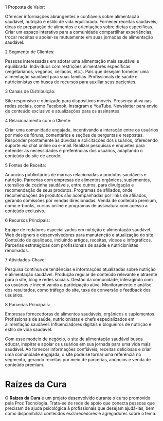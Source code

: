 1 Proposta de Valor:

Oferecer informações abrangentes e confiáveis sobre alimentação saudável, nutrição e estilo de vida equilibrado.
Fornecer receitas saudáveis, dicas de preparação de alimentos e orientações sobre dietas específicas.
Criar um espaço interativo para a comunidade compartilhar experiências, trocar receitas e apoiar-se mutuamente em suas jornadas de alimentação saudável.

2 Segmento de Clientes:

Pessoas interessadas em adotar uma alimentação mais saudável e equilibrada.
Indivíduos com restrições alimentares específicas (vegetarianos, veganos, celíacos, etc.).
Pais que desejam fornecer uma alimentação saudável para suas famílias.
Profissionais de saúde e nutricionistas em busca de recursos para auxiliar seus pacientes.

3 Canais de Distribuição:

Site responsivo e otimizado para dispositivos móveis.
Presença ativa nas redes sociais, como Facebook, Instagram e YouTube.
Newsletter para envio de conteúdo exclusivo e atualizações para os assinantes.

4 Relacionamento com o Cliente:

Criar uma comunidade engajada, incentivando a interação entre os usuários por meio de fóruns, comentários e seções de perguntas e respostas.
Responder prontamente às dúvidas e solicitações dos usuários, oferecendo suporte via chat online ou e-mail.
Realizar pesquisas e enquetes para entender as necessidades e preferências dos usuários, adaptando o conteúdo do site de acordo.

5 Fontes de Receita:

Anúncios publicitários de marcas relacionadas a produtos saudáveis e nutrição.
Parcerias com empresas de alimentos orgânicos, suplementos, utensílios de cozinha saudáveis, entre outros, para divulgação e recomendação de seus produtos.
Programas de afiliados, onde recomendações de produtos são acompanhadas por links de afiliados, gerando comissões por vendas direcionadas.
Venda de conteúdo premium, como e-books, cursos online e programas de assinatura com acesso a conteúdo exclusivo.

6 Recursos Principais:

Equipe de redatores especializados em nutrição e alimentação saudável.
Web designers e desenvolvedores para manutenção e atualização do site.
Conteúdo de qualidade, incluindo artigos, receitas, vídeos e infográficos.
Parcerias estratégicas com profissionais de saúde e nutricionistas renomados.

7 Atividades-Chave:

Pesquisa contínua de tendências e informações atualizadas sobre nutrição e alimentação saudável.
Produção regular de conteúdo relevante e atraente para o site, blog e redes sociais.
Gestão da comunidade, interagindo com os usuários e incentivando a participação ativa.
Monitoramento e análise dos resultados, como tráfego do site, taxa de conversão e feedback dos usuários.

8 Parcerias Principais:

Empresas fornecedoras de alimentos saudáveis, orgânicos e suplementos.
Profissionais de saúde, nutricionistas e chefs especializados em alimentação saudável.
Influenciadores digitais e blogueiros de nutrição e estilo de vida saudável.

Com esse modelo de negócio, o site de alimentação saudável busca educar, inspirar e apoiar os usuários em sua jornada para uma vida mais saudável. Ao fornecer informações confiáveis, receitas deliciosas e criar uma comunidade engajada, o site pode se tornar uma referência no segmento, gerando receitas por meio de parcerias, anúncios e venda de conteúdo premium.


# Raízes da Cura

O **Raízes da Cura** é um projeto desenvolvido durante o curso promovido pela Proz Tecnologia. 
Trata-se de rede de apoio que conecta pessoas que precisam de ajuda psicológica à profissionais que desejam ajudá-las, 
bem como disponibiliza conteúdos esclarecedores e agregadores sobre o tema. 
